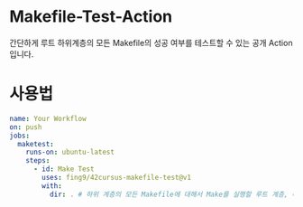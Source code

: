 # Makefile-Test-Action
간단하게 루트 하위계층의 모든 Makefile의 성공 여부를 테스트할 수 있는 공개 Action 입니다.

# 사용법
```yml
name: Your Workflow
on: push
jobs:
  maketest:
    runs-on: ubuntu-latest
    steps:
      - id: Make Test
        uses: fing9/42cursus-makefile-test@v1
        with:
          dir: . # 하위 계층의 모든 Makefile에 대해서 Make를 실행할 루트 계층, 따로 지정하지 않을 시 .(루트 디렉토리)로 지정됨
```
